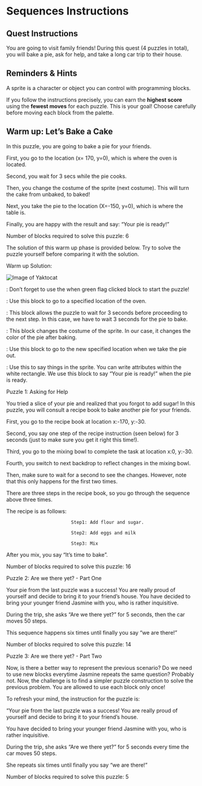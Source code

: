 # Sequences Instructions

## Quest Instructions
You are going to visit family friends! During this quest (4 puzzles in total), you will  bake a pie, ask for help, and take a long car trip to their house.

## Reminders & Hints
A sprite is a character or object you can control with programming blocks.

If you follow the instructions precisely, you can earn the **highest score** using the **fewest moves** for each puzzle. This is your goal!  Choose carefully before moving each block from the palette.

## Warm up: Let’s Bake a Cake
In this puzzle, you are going to bake a pie for your friends.

First, you go to the location (x= 170, y=0), which is where the oven is located.

Second, you wait for 3 secs while the pie cooks.

Then, you change the costume of the sprite (next costume). This will turn the cake from unbaked, to baked!

Next, you take the pie to the location (X=-150, y=0), which is where the table is.

Finally, you are happy with the result and say: “Your pie is ready!”

Number of blocks required to solve this puzzle: 6

The solution of this warm up phase is provided below. Try to solve the puzzle yourself before comparing it with the solution.





















Warm up Solution:

![Image of Yaktocat](https://octodex.github.com/images/yaktocat.png)



:  Don’t forget to use the when green flag clicked block to start the puzzle!


: Use this block to go to a specified location of the oven.


:  This block allows the puzzle to wait for 3 seconds before proceeding to the next step. In this case, we have to wait 3 seconds for the pie to bake.


: This block changes the costume of the sprite. In our case, it changes the color of the pie after baking.


: Use this block to go to the new specified location when we take the pie out.


: Use this to say things in the sprite. You can write attributes within the white rectangle. We use this block to say “Your pie is ready!” when the pie is ready.









Puzzle 1: Asking for Help

You tried a slice of your pie and realized that you forgot to add sugar! In this puzzle, you will consult a recipe book to bake another pie for your friends.


First, you go to the recipe book at location x:-170, y:-30.

Second, you say one step of the recipe instruction (seen below) for 3 seconds (just to make sure you get it right this time!).

Third, you go to the mixing bowl to complete the task at location x:0, y:-30.

Fourth, you switch to next backdrop to reflect changes in the mixing bowl.

Then, make sure to wait for a second to see the changes. However, note that this only happens for the first two times.

There are three steps in the recipe book, so you go through the sequence above three times.


The recipe is as follows:

                            Step1: Add flour and sugar.

                            Step2: Add eggs and milk

                            Step3: Mix

After you mix, you say “It’s time to bake”.

                   

Number of blocks required to solve this puzzle: 16




Puzzle 2: Are we there yet? - Part One

Your pie from the last puzzle was a success! You are really proud of yourself and decide to bring it to your friend’s house. You have decided to bring your younger friend Jasmine with you, who is rather inquisitive.


During the trip, she asks “Are we there yet?” for 5 seconds, then the car moves 50 steps.

This sequence happens six times until finally you say “we are there!”


Number of blocks required to solve this puzzle: 14




Puzzle 3: Are we there yet? - Part Two

Now, is there a better way to represent the previous scenario? Do we need to use new blocks everytime Jasmine repeats the same question? Probably not. Now, the challenge is to find a simpler puzzle construction to solve the previous problem. You are allowed to use each block only once!

To refresh your mind, the instruction for the puzzle is:


“Your pie from the last puzzle was a success! You are really proud of yourself and decide to bring it to your friend’s house.

You have decided to bring your younger friend Jasmine with you, who is rather inquisitive.


During the trip, she asks “Are we there yet?” for 5 seconds every time the car moves 50 steps.

She repeats six times until finally you say “we are there!”


Number of blocks required to solve this puzzle: 5